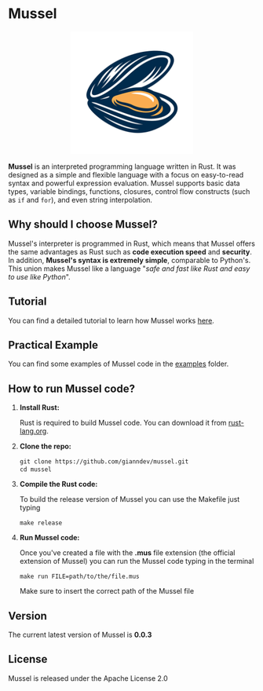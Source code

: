# Mussel

<div align="center">
<img src="doc/images/logo.png" height=250>
</div>

**Mussel** is an interpreted programming language written in Rust. It was designed as a simple and flexible language with a focus on easy-to-read syntax and powerful expression evaluation. Mussel supports basic data types, variable bindings, functions, closures, control flow constructs (such as `if` and `for`), and even string interpolation.

## Why should I choose Mussel?

Mussel's interpreter is programmed in Rust, which means that Mussel offers the same advantages as Rust such as **code execution speed** and **security**. In addition, **Mussel's syntax is extremely simple**, comparable to Python's. This union makes Mussel like a language "*safe and fast like Rust and easy to use like Python*".

## Tutorial

You can find a detailed tutorial to learn how Mussel works [here](/doc/Tutorial.md).

## Practical Example

You can find some examples of Mussel code in the [examples](/examples/) folder.

## How to run Mussel code?

1. **Install Rust:**

   Rust is required to build Mussel code. You can download it from [rust-lang.org](https://www.rust-lang.org/).

2. **Clone the repo:**

    ```
    git clone https://github.com/gianndev/mussel.git
    cd mussel
    ```

3. **Compile the Rust code:**
    
    To build the release version of Mussel you can use the Makefile just typing
    ```
    make release
    ```

4. **Run Mussel code:**

    Once you've created a file with the **.mus** file extension (the official extension of Mussel) you can run the Mussel code typing in the terminal
    ```
    make run FILE=path/to/the/file.mus
    ```
    Make sure to insert the correct path of the Mussel file

## Version

The current latest version of Mussel is **0.0.3**

## License

Mussel is released under the Apache License 2.0
